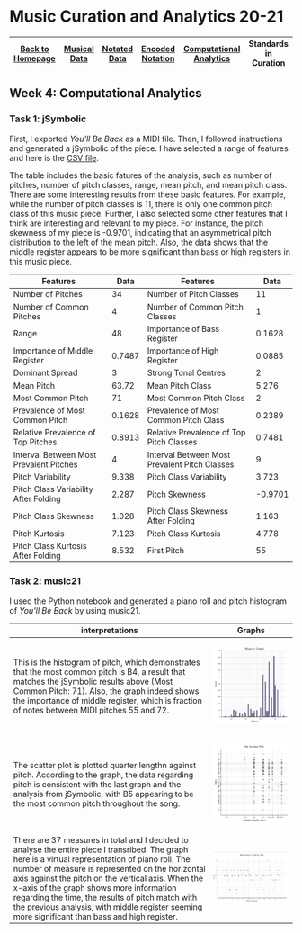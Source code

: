 # Music Curation and Analytics 20-21

| [Back to Homepage](https://github.com/chenjcharlotte/MCA-2020/blob/master/README.md) | [Musical Data](https://github.com/chenjcharlotte/MCA-2020/blob/master/weeklyTasks/week1.md) | [Notated Data](https://github.com/chenjcharlotte/MCA-2020/blob/master/weeklyTasks/week2.md) | [Encoded Notation](https://github.com/chenjcharlotte/MCA-2020/blob/master/weeklyTasks/week3.md) | [Computational Analytics](https://github.com/chenjcharlotte/MCA-2020/blob/master/weeklyTasks/week4.md) | Standards in Curation |
|---|---|---|---|---|---|


## Week 4: Computational Analytics

### Task 1: jSymbolic 

First, I exported *You'll Be Back* as a MIDI file. Then, I followed instructions and generated a jSymbolic of the piece.
I have selected a range of features and here is the [CSV file](https://github.com/chenjcharlotte/MCA-2020/blob/master/weeklyTasks/week4_jSymbolic1.csv). 

The table includes the basic fatures of the analysis, such as number of pitches, number of pitch classes, range, mean pitch, and mean pitch class. There are some interesting results from these basic features. For example, while the number of pitch classes is 11, there is only one common pitch class of this music piece. Further, I also selected some other features that I think are interesting and relevant to my piece. For instance, the pitch skewness of my piece is -0.9701, indicating that an asymmetrical pitch distribution to the left of the mean pitch. Also, the data shows that the middle register appears to be more significant than bass or high registers in this music piece. 

| Features | Data | Features | Data |
|---|---|---|---|
|Number of Pitches|34|Number of Pitch Classes|11|
|Number of Common Pitches|4|Number of Common Pitch Classes|1|
|Range|48|Importance of Bass Register|0.1628|
|Importance of Middle Register|0.7487|Importance of High Register|0.0885|
|Dominant Spread|3|Strong Tonal Centres|2|
|Mean Pitch|63.72|Mean Pitch Class|5.276|
|Most Common Pitch|71|Most Common Pitch Class|2|
|Prevalence of Most Common Pitch|0.1628|Prevalence of Most Common Pitch Class|0.2389|
|Relative Prevalence of Top Pitches|0.8913|Relative Prevalence of Top Pitch Classes|0.7481|
|Interval Between Most Prevalent Pitches|4|Interval Between Most Prevalent Pitch Classes|9|
|Pitch Variability|9.338|Pitch Class Variability|3.723|
|Pitch Class Variability After Folding|2.287|Pitch Skewness|-0.9701|
|Pitch Class Skewness|1.028|Pitch Class Skewness After Folding|1.163|
|Pitch Kurtosis|7.123|Pitch Class Kurtosis|4.778|
|Pitch Class Kurtosis After Folding|8.532|First Pitch|55|


### Task 2: music21 

I used the Python notebook and generated a piano roll and pitch histogram of *You'll Be Back* by using music21. 

|interpretations|Graphs|
|---|---|
|This is the histogram of pitch, which demonstrates that the most common pitch is B4, a result that matches the jSymbolic results above (Most Common Pitch: 71). Also, the graph indeed shows the importance of middle register, which is fraction of notes between MIDI pitches 55 and 72.|<p align="center"><img src="https://github.com/chenjcharlotte/MCA-2020/blob/master/images/week4music21Graph.png"></P>|
|The scatter plot is plotted quarter lengthn against pitch. According to the graph, the data regarding pitch is consistent with the last graph and the analysis from jSymbolic, with B5 appearing to be the most common pitch throughout the song. |<p align="center"><img src="https://github.com/chenjcharlotte/MCA-2020/blob/master/images/week4myScatterPlot.png"></P>|
|There are 37 measures in total and I decided to analyse the entire piece I transribed. The graph here is a virtual representation of piano roll. The number of measure is represented on the horizontal axis against the pitch on the vertical axis. When the x-axis of the graph shows more information regarding the time, the results of pitch match with the previous analysis, with middle register seeming more significant than bass and high register. |<p align="center"><img src="https://github.com/chenjcharlotte/MCA-2020/blob/master/images/week4noteQuarterLengthByPitch.png"></P>|
